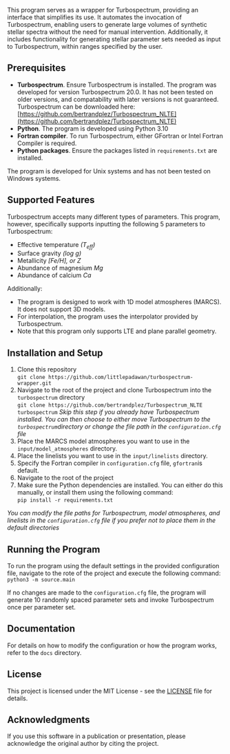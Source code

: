 This program serves as a wrapper for Turbospectrum, providing an interface that simplifies its use. It automates the invocation of Turbospectrum, enabling users to generate large volumes of synthetic stellar spectra without the need for manual intervention. Additionally, it includes functionality for generating stellar parameter sets needed as input to Turbospectrum, within ranges specified by the user. 

## Prerequisites
- **Turbospectrum**. Ensure Turbospectrum is installed. The program was developed for version Turbospectrum 20.0. It has not been tested on older versions, and compatability with later versions is not guaranteed. Turbospectrum can be downloaded here: [https://github.com/bertrandplez/Turbospectrum_NLTE](https://github.com/bertrandplez/Turbospectrum_NLTE)
- **Python**. The program is developed using Python 3.10
- **Fortran compiler**. To run Turbospectrum, either GFortran or Intel Fortran Compiler is required.
- **Python packages**. Ensure the packages listed in `requirements.txt` are installed.

The program is developed for Unix systems and has not been tested on Windows systems. 

## Supported Features
Turbospectrum accepts many different types of parameters. This program, however, specifically supports inputting the following 5 parameters to Turbospectrum:
- Effective temperature *(T<sub>eff</sub>)*
- Surface gravity *(log g)*
- Metallicity *\[Fe/H], or Z*
- Abundance of magnesium *Mg*
- Abundance of calcium *Ca*

Additionally:
- The program is designed to work with 1D model atmospheres (MARCS). It does not support 3D models.
- For interpolation, the program uses the interpolator provided by Turbospectrum.
- Note that this program only supports LTE and plane parallel geometry.

## Installation and Setup
1. Clone this repository <br>
`git clone https://github.com/littlepadawan/turbospectrum-wrapper.git`
2. Navigate to the root of the project and clone Turbospectrum into the `turbospectrum` directory<br>
`git clone https://github.com/bertrandplez/Turbospectrum_NLTE turbospectrum`
*Skip this step if you already have Turbospectrum installed. You can then choose to either move Turbospectrum to the `turbospectrum`directory or change the file path in the `configuration.cfg` file*
3. Place the MARCS model atmospheres you want to use in the `input/model_atmospheres` directory.
4. Place the linelists you want to use in the `input/linelists` directory.
5. Specify the Fortran compiler in `configuration.cfg` file, `gfortran`is default.
6. Navigate to the root of the project
7. Make sure the Python dependencies are installed. You can either do this manually, or install them using the following command: <br>
`pip install -r requirements.txt`

*You can modify the file paths for Turbospectrum, model atmospheres, and linelists in the `configuration.cfg` file if you prefer not to place them in the default directories*

## Running the Program
To run the program using the default settings in the provided configuration file, navigate to the rote of the project and execute the following command: <br>
`python3 -m source.main`

If no changes are made to the `configuration.cfg` file, the program will generate 10 randomly spaced parameter sets and invoke Turbospectrum once per parameter set.

## Documentation
For details on how to modify the configuration or how the program works, refer to the `docs` directory.

## License
This project is licensed under the MIT License - see the [LICENSE](https://github.com/littlepadawan/TASS/blob/main/docs/LICENSE) file for details.

## Acknowledgments
If you use this software in a publication or presentation, please acknowledge the original author by citing the project.
